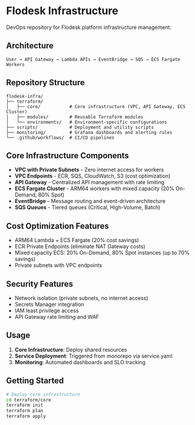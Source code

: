 # Flodesk Infrastructure

DevOps repository for Flodesk platform infrastructure management.

## Architecture

```
User → API Gateway → Lambda APIs → EventBridge → SQS → ECS Fargate Workers
```

## Repository Structure

```
flodesk-infra/
├── terraform/
│   ├── core/           # Core infrastructure (VPC, API Gateway, ECS Cluster)
│   ├── modules/        # Reusable Terraform modules
│   └── environments/   # Environment-specific configurations
├── scripts/            # Deployment and utility scripts
├── monitoring/         # Grafana dashboards and alerting rules
└── .github/workflows/  # CI/CD pipelines
```

## Core Infrastructure Components

- **VPC with Private Subnets** - Zero internet access for workers
- **VPC Endpoints** - ECR, SQS, CloudWatch, S3 (cost optimization)
- **API Gateway** - Centralized API management with rate limiting
- **ECS Fargate Cluster** - ARM64 workers with mixed capacity (20% On-Demand, 80% Spot)
- **EventBridge** - Message routing and event-driven architecture
- **SQS Queues** - Tiered queues (Critical, High-Volume, Batch)

## Cost Optimization Features

- ARM64 Lambda + ECS Fargate (20% cost savings)
- ECR Private Endpoints (eliminate NAT Gateway costs)
- Mixed capacity ECS: 20% On-Demand, 80% Spot instances (up to 70% savings)
- Private subnets with VPC endpoints

## Security Features

- Network isolation (private subnets, no internet access)
- Secrets Manager integration
- IAM least privilege access
- API Gateway rate limiting and WAF

## Usage

1. **Core Infrastructure**: Deploy shared resources
2. **Service Deployment**: Triggered from monorepo via service.yaml
3. **Monitoring**: Automated dashboards and SLO tracking

## Getting Started

```bash
# Deploy core infrastructure
cd terraform/core
terraform init
terraform plan
terraform apply
```
